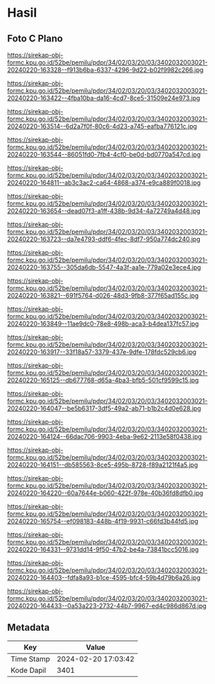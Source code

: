 # Hasil

## Foto C Plano

https://sirekap-obj-formc.kpu.go.id/52be/pemilu/pdpr/34/02/03/20/03/3402032003021-20240220-163328--f913b6ba-6337-4296-9d22-b02f9982c266.jpg

https://sirekap-obj-formc.kpu.go.id/52be/pemilu/pdpr/34/02/03/20/03/3402032003021-20240220-163422--4fba10ba-da16-4cd7-8ce5-31509e24e973.jpg

https://sirekap-obj-formc.kpu.go.id/52be/pemilu/pdpr/34/02/03/20/03/3402032003021-20240220-163514--6d2a7f0f-80c6-4d23-a745-eafba776121c.jpg

https://sirekap-obj-formc.kpu.go.id/52be/pemilu/pdpr/34/02/03/20/03/3402032003021-20240220-163544--86051fd0-7fb4-4cf0-be0d-bd0770a547cd.jpg

https://sirekap-obj-formc.kpu.go.id/52be/pemilu/pdpr/34/02/03/20/03/3402032003021-20240220-164811--ab3c3ac2-ca64-4868-a374-e9ca889f0018.jpg

https://sirekap-obj-formc.kpu.go.id/52be/pemilu/pdpr/34/02/03/20/03/3402032003021-20240220-163654--dead07f3-a1ff-438b-9d34-4a72749a4d48.jpg

https://sirekap-obj-formc.kpu.go.id/52be/pemilu/pdpr/34/02/03/20/03/3402032003021-20240220-163723--da7e4793-ddf6-4fec-8df7-950a774dc240.jpg

https://sirekap-obj-formc.kpu.go.id/52be/pemilu/pdpr/34/02/03/20/03/3402032003021-20240220-163755--305da6db-5547-4a3f-aa1e-779a02e3ece4.jpg

https://sirekap-obj-formc.kpu.go.id/52be/pemilu/pdpr/34/02/03/20/03/3402032003021-20240220-163821--691f5764-d026-48d3-9fb8-377f65ad155c.jpg

https://sirekap-obj-formc.kpu.go.id/52be/pemilu/pdpr/34/02/03/20/03/3402032003021-20240220-163849--11ae9dc0-78e8-498b-aca3-b4dea137fc57.jpg

https://sirekap-obj-formc.kpu.go.id/52be/pemilu/pdpr/34/02/03/20/03/3402032003021-20240220-163917--33f18a57-3379-437e-9dfe-178fdc529cb6.jpg

https://sirekap-obj-formc.kpu.go.id/52be/pemilu/pdpr/34/02/03/20/03/3402032003021-20240220-165125--db677768-d65a-4ba3-bfb5-501cf9599c15.jpg

https://sirekap-obj-formc.kpu.go.id/52be/pemilu/pdpr/34/02/03/20/03/3402032003021-20240220-164047--be5b6317-3df5-49a2-ab71-b1b2c4d0e628.jpg

https://sirekap-obj-formc.kpu.go.id/52be/pemilu/pdpr/34/02/03/20/03/3402032003021-20240220-164124--66dac706-9903-4eba-9e62-2113e58f0438.jpg

https://sirekap-obj-formc.kpu.go.id/52be/pemilu/pdpr/34/02/03/20/03/3402032003021-20240220-164151--db585563-8ce5-495b-8728-f89a2121f4a5.jpg

https://sirekap-obj-formc.kpu.go.id/52be/pemilu/pdpr/34/02/03/20/03/3402032003021-20240220-164220--60a7644e-b060-422f-978e-40b36fd8dfb0.jpg

https://sirekap-obj-formc.kpu.go.id/52be/pemilu/pdpr/34/02/03/20/03/3402032003021-20240220-165754--ef098183-448b-4f19-9931-c66fd3b44fd5.jpg

https://sirekap-obj-formc.kpu.go.id/52be/pemilu/pdpr/34/02/03/20/03/3402032003021-20240220-164331--9731dd14-9f50-47b2-be4a-73841bcc5016.jpg

https://sirekap-obj-formc.kpu.go.id/52be/pemilu/pdpr/34/02/03/20/03/3402032003021-20240220-164403--fdfa8a93-b1ce-4595-bfc4-59b4d79b6a26.jpg

https://sirekap-obj-formc.kpu.go.id/52be/pemilu/pdpr/34/02/03/20/03/3402032003021-20240220-164433--0a53a223-2732-44b7-9967-ed4c986d867d.jpg


## Metadata

| Key        | Value               |
| ---------- | ------------------- |
| Time Stamp | 2024-02-20 17:03:42 |
| Kode Dapil | 3401                |



